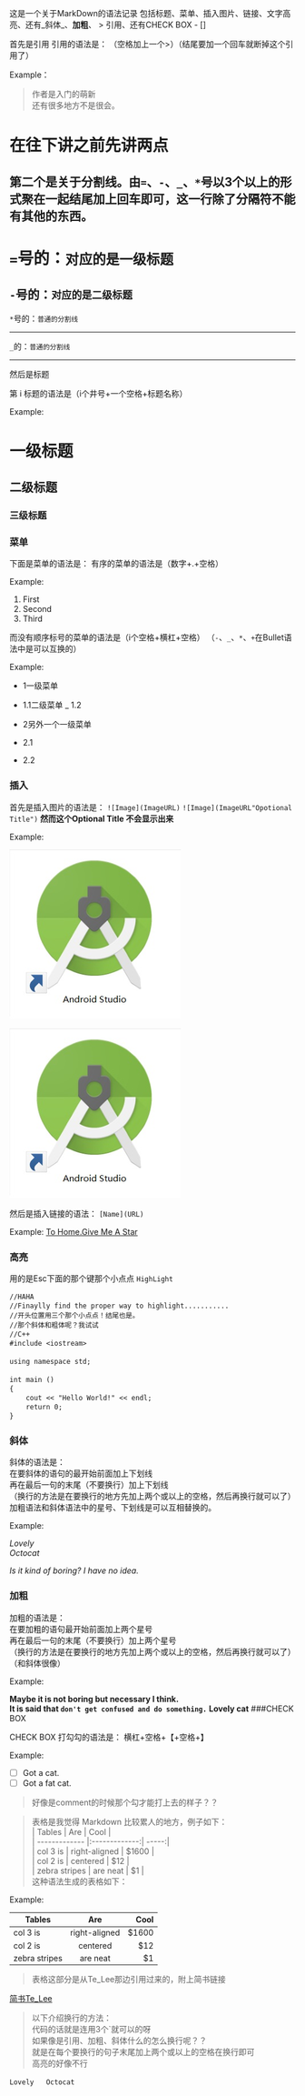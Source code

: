 这是一个关于MarkDown的语法记录
包括标题、菜单、插入图片、链接、文字高亮、还有_斜体_、**加粗**、 > 引用、还有CHECK BOX - []




首先是引用
引用的语法是：
（空格加上一个>）（结尾要加一个回车就断掉这个引用了）

Example：
> 作者是入门的萌新   
还有很多地方不是很会。




# 在往下讲之前先讲两点

## 第二个是关于分割线。由`=`、`-`、`_`、`*`号以3个以上的形式聚在一起结尾加上回车即可，这一行除了分隔符不能有其他的东西。
`=`号的：`对应的是一级标题`
=============================================================
`-`号的：`对应的是二级标题`
-------------------------------------------------------------
`*`号的：`普通的分割线`
*************************************************************
`_`的：`普通的分割线`
_____________________________________________________________


然后是标题

第 i 标题的语法是（i个井号+一个空格+标题名称）

Example:

# 一级标题
## 二级标题
### 三级标题

### 菜单
下面是菜单的语法是：
有序的菜单的语法是（数字+.+空格）

Example:

1. First
2. Second
3. Third

而没有顺序标号的菜单的语法是（i个空格+横杠+空格）
（`-`、`_`、`*`、`+`在Bullet语法中是可以互换的）

Example:
 - 1一级菜单
  - 1.1二级菜单
  _ 1.2
  
 - 2另外一个一级菜单
  * 2.1
  + 2.2
  
### 插入

首先是插入图片的语法是：
`![Image](ImageURL)`
`![Image](ImageURL"Opotional Title")` **然而这个Optional Title 不会显示出来**

Example:


![Image](https://raw.githubusercontent.com/LoyaltyWu/hello-world-Repository-name-/NewBranch_1/%E6%97%A0%E6%A0%87%E9%A2%98.jpg)


![Image](https://raw.githubusercontent.com/LoyaltyWu/hello-world-Repository-name-/NewBranch_1/%E6%97%A0%E6%A0%87%E9%A2%98.jpg "Android Studio")


然后是插入链接的语法：
`[Name](URL)`

Example:
[To Home.Give Me A Star](https://github.com/LoyaltyWu)

### 高亮
用的是Esc下面的那个键那个小点点
`HighLight`

```
//HAHA
//Finaylly find the proper way to highlight...........
//开头位置用三个那个小点点！结尾也是。
//那个斜体和粗体呢？我试试
//C++
#include <iostream>

using namespace std;

int main ()
{
	cout << "Hello World!" << endl;
	return 0;
}
```

### 斜体

斜体的语法是：  
在要斜体的语句的最开始前面加上下划线  
再在最后一句的末尾（不要换行）加上下划线  
（换行的方法是在要换行的地方先加上两个或以上的空格，然后再换行就可以了）
加粗语法和斜体语法中的星号、下划线是可以互相替换的。  

Example:

_Lovely   
Octocat_

_Is it kind of boring?_
_I have no idea._

### 加粗

加粗的语法是：  
在要加粗的语句最开始前面加上两个星号  
再在最后一句的末尾（不要换行）加上两个星号  
（换行的方法是在要换行的地方先加上两个或以上的空格，然后再换行就可以了）  
（和斜体很像）

Example:

**Maybe it is not boring but necessary I think.   
It is said that `don't get confused and do something.`**
__Lovely cat__
###CHECK BOX

CHECK BOX 打勾勾的语法是：
横杠+空格+【+空格+】

Example:
- [ ] Got a cat. 
- [ ] Got a fat cat.

> 好像是comment的时候那个勾才能打上去的样子？？


> 表格是我觉得 Markdown 比较累人的地方，例子如下：   
> | Tables        | Are           | Cool  |   
> | ------------- |:-------------:| -----:|   
> | col 3 is      | right-aligned | $1600 |   
> | col 2 is      | centered      |   $12 |  
> | zebra stripes | are neat      |    $1 |  
> 这种语法生成的表格如下：  

Example:


| Tables        | Are           | Cool  |
| ------------- |:-------------:| -----:|
| col 3 is      | right-aligned | $1600 |
| col 2 is      | centered      |   $12 |
| zebra stripes | are neat      |    $1 |



> 表格这部分是从Te_Lee那边引用过来的，附上简书链接

[简书Te_Lee](http://www.jianshu.com/p/1e402922ee32/)
> 以下介绍换行的方法：   
代码的话就是连用3个\`就可以的呀   
如果像是引用、加粗、斜体什么的怎么换行呢？？    
就是在每个要换行的句子末尾加上两个或以上的空格在换行即可  
高亮的好像不行

`Lovely  
Octocat`

